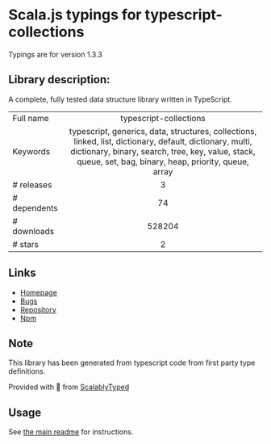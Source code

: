 
# Scala.js typings for typescript-collections

Typings are for version 1.3.3

## Library description:
A complete, fully tested data structure library written in TypeScript.

|                    |                 |
| ------------------ | :-------------: |
| Full name          | typescript-collections |
| Keywords           | typescript, generics, data, structures, collections, linked, list, dictionary, default, dictionary, multi, dictionary, binary, search, tree, key, value, stack, queue, set, bag, binary, heap, priority, queue, array |
| # releases         | 3 |
| # dependents       | 74 |
| # downloads        | 528204 |
| # stars            | 2 |

## Links
- [Homepage](https://github.com/basarat/typescript-collections)
- [Bugs](https://github.com/basarat/typescript-collections/issues)
- [Repository](https://github.com/basarat/typescript-collections)
- [Npm](https://www.npmjs.com/package/typescript-collections)
    


## Note
This library has been generated from typescript code from first party type definitions.

Provided with :purple_heart: from [ScalablyTyped](https://github.com/oyvindberg/ScalablyTyped)

## Usage
See [the main readme](../../readme.md) for instructions.


